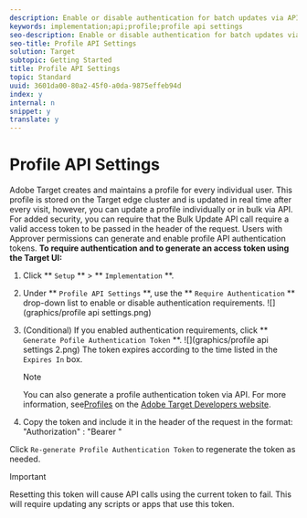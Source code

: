 ```yaml
---
description: Enable or disable authentication for batch updates via API and generate a profile authentication token.
keywords: implementation;api;profile;profile api settings
seo-description: Enable or disable authentication for batch updates via API and generate a profile authentication token.
seo-title: Profile API Settings
solution: Target
subtopic: Getting Started
title: Profile API Settings
topic: Standard
uuid: 3601da00-80a2-45f0-a0da-9875effeb94d
index: y
internal: n
snippet: y
translate: y
---
```


# Profile API Settings

Adobe Target creates and maintains a profile for every individual user. This profile is stored on the Target edge cluster and is updated in real time after every visit, however, you can update a profile individually or in bulk via API.
For added security, you can require that the Bulk Update API call require a valid access token to be passed in the header of the request. Users with Approver permissions can generate and enable profile API authentication tokens.
**To require authentication and to generate an access token using the Target UI:** 

1. Click ** `Setup` ** > ** `Implementation` **. 

1. Under ** `Profile API Settings` **, use the ** `Require Authentication` ** drop-down list to enable or disable authentication requirements. 
   ![](graphics/profile api settings.png) 

1. (Conditional) If you enabled authentication requirements, click ** `Generate Pofile Authentication Token` **. 
   ![](graphics/profile api settings 2.png) 
   The token expires according to the time listed in the `Expires In` box. 

   >[!NOTE]
   >
   >You can also generate a profile authentication token via API. For more information, see[Profiles](http://developers.adobetarget.com/api/#profiles) on the [Adobe Target Developers website](http://developers.adobetarget.com/). 


1. Copy the token and include it in the header of the request in the format: "Authorization" : "Bearer "


Click `Re-generate Profile Authentication Token` to regenerate the token as needed. 

>[!IMPORTANT]
>
>Resetting this token will cause API calls using the current token to fail. This will require updating any scripts or apps that use this token.


